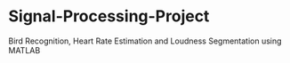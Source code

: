 # Signal-Processing-Project
Bird Recognition, Heart Rate Estimation and Loudness Segmentation using MATLAB
